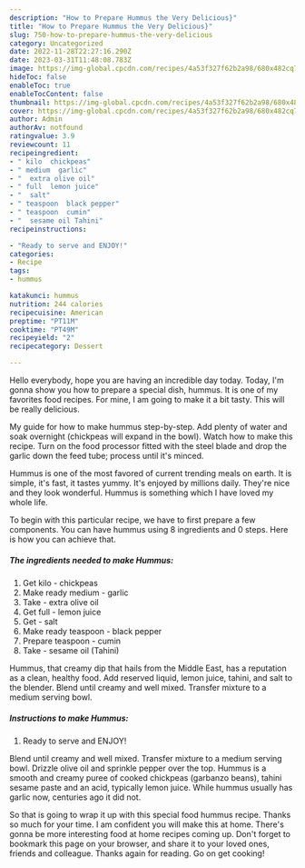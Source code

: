 ```yaml
---
description: "How to Prepare Hummus the Very Delicious}"
title: "How to Prepare Hummus the Very Delicious}"
slug: 750-how-to-prepare-hummus-the-very-delicious
category: Uncategorized
date: 2022-11-28T22:27:16.290Z
date: 2023-03-31T11:48:08.783Z
image: https://img-global.cpcdn.com/recipes/4a53f327f62b2a98/680x482cq70/hummus-recipe-main-photo.jpg
hideToc: false
enableToc: true
enableTocContent: false
thumbnail: https://img-global.cpcdn.com/recipes/4a53f327f62b2a98/680x482cq70/hummus-recipe-main-photo.jpg
cover: https://img-global.cpcdn.com/recipes/4a53f327f62b2a98/680x482cq70/hummus-recipe-main-photo.jpg
author: Admin
authorAv: notfound
ratingvalue: 3.9
reviewcount: 11
recipeingredient:
- " kilo  chickpeas"
- " medium  garlic"
- "  extra olive oil"
- " full  lemon juice"
- "  salt"
- " teaspoon  black pepper"
- " teaspoon  cumin"
- "  sesame oil Tahini"
recipeinstructions:

- "Ready to serve and ENJOY!"
categories:
- Recipe
tags:
- hummus

katakunci: hummus 
nutrition: 244 calories
recipecuisine: American
preptime: "PT11M"
cooktime: "PT49M"
recipeyield: "2"
recipecategory: Dessert

---
```



Hello everybody, hope you are having an incredible day today. Today, I'm gonna show you how to prepare a special dish, hummus. It is one of my favorites food recipes. For mine, I am going to make it a bit tasty. This will be really delicious.

My guide for how to make hummus step-by-step. Add plenty of water and soak overnight (chickpeas will expand in the bowl). Watch how to make this recipe. Turn on the food processor fitted with the steel blade and drop the garlic down the feed tube; process until it&#39;s minced.

Hummus is one of the most favored of current trending meals on earth. It is simple, it's fast, it tastes yummy. It's enjoyed by millions daily. They're nice and they look wonderful. Hummus is something which I have loved my whole life.


To begin with this particular recipe, we have to first prepare a few components. You can have hummus using 8 ingredients and 0 steps. Here is how you can achieve that.

<!--inarticleads1-->

##### The ingredients needed to make Hummus:

1. Get  kilo - chickpeas
1. Make ready  medium - garlic
1. Take  - extra olive oil
1. Get  full - lemon juice
1. Get  - salt
1. Make ready  teaspoon - black pepper
1. Prepare  teaspoon - cumin
1. Take  - sesame oil (Tahini)


Hummus, that creamy dip that hails from the Middle East, has a reputation as a clean, healthy food. Add reserved liquid, lemon juice, tahini, and salt to the blender. Blend until creamy and well mixed. Transfer mixture to a medium serving bowl. 

<!--inarticleads2-->

##### Instructions to make Hummus:


1. Ready to serve and ENJOY!

Blend until creamy and well mixed. Transfer mixture to a medium serving bowl. Drizzle olive oil and sprinkle pepper over the top. Hummus is a smooth and creamy puree of cooked chickpeas (garbanzo beans), tahini sesame paste and an acid, typically lemon juice. While hummus usually has garlic now, centuries ago it did not. 

So that is going to wrap it up with this special food hummus recipe. Thanks so much for your time. I am confident you will make this at home. There's gonna be more interesting food at home recipes coming up. Don't forget to bookmark this page on your browser, and share it to your loved ones, friends and colleague. Thanks again for reading. Go on get cooking!
